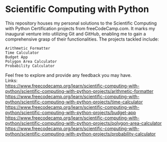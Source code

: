 # Scientific Computing with Python

This repository houses my personal solutions to the Scientific Computing with Python Certification projects from freeCodeCamp.com. It marks my inaugural venture into utilizing Git and GitHub, enabling me to gain a comprehensive grasp of their functionalities. The projects tackled include:

    Arithmetic Formatter
    Time Calculator
    Budget App
    Polygon Area Calculator
    Probability Calculator

Feel free to explore and provide any feedback you may have.\
Links:\
https://www.freecodecamp.org/learn/scientific-computing-with-python/scientific-computing-with-python-projects/arithmetic-formatter
\
https://www.freecodecamp.org/learn/scientific-computing-with-python/scientific-computing-with-python-projects/time-calculator
\
https://www.freecodecamp.org/learn/scientific-computing-with-python/scientific-computing-with-python-projects/budget-app
\
https://www.freecodecamp.org/learn/scientific-computing-with-python/scientific-computing-with-python-projects/polygon-area-calculator
\
https://www.freecodecamp.org/learn/scientific-computing-with-python/scientific-computing-with-python-projects/probability-calculator
